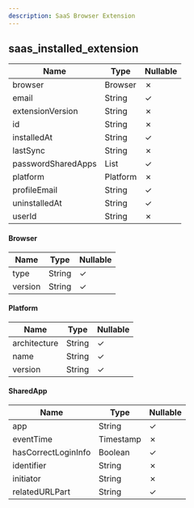 ```yaml
---
description: SaaS Browser Extension
---
```

saas_installed_extension
------------------------

| **Name**           | **Type**   | **Nullable** |
| ------------------ | ---------- | ------------ |
| browser            | Browser    | &cross;      |
| email              | String     | &check;      |
| extensionVersion   | String     | &cross;      |
| id                 | String     | &cross;      |
| installedAt        | String     | &check;      |
| lastSync           | String     | &cross;      |
| passwordSharedApps | List<List> | &check;      |
| platform           | Platform   | &cross;      |
| profileEmail       | String     | &check;      |
| uninstalledAt      | String     | &check;      |
| userId             | String     | &cross;      |

#### Browser
| **Name** | **Type** | **Nullable** |
| -------- | -------- | ------------ |
| type     | String   | &check;      |
| version  | String   | &check;      |

#### Platform
| **Name**     | **Type** | **Nullable** |
| ------------ | -------- | ------------ |
| architecture | String   | &check;      |
| name         | String   | &check;      |
| version      | String   | &check;      |

#### SharedApp
| **Name**            | **Type**  | **Nullable** |
| ------------------- | --------- | ------------ |
| app                 | String    | &check;      |
| eventTime           | Timestamp | &cross;      |
| hasCorrectLoginInfo | Boolean   | &check;      |
| identifier          | String    | &cross;      |
| initiator           | String    | &cross;      |
| relatedURLPart      | String    | &check;      |

